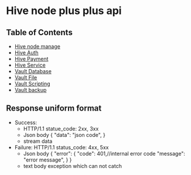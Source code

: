# Hive node plus plus api

## Table of Contents
- [Hive node manage](./hive-node-manage.md)
- [Hive Auth](./hive-node-auth.md)
- [Hive Payment](./hive-node-payment.md)
- [Hive Service](./hive-node-service.md)
- [Vault Database](./hive-node-vault-db.md)
- [Vault File](./hive-node-vault-file.md)
- [Vault Scripting](./hive-node-scripting.md)
- [Vault backup](hive-node-backup.md)

## Response uniform format
- Success:
    - HTTP/1.1 statue_code: 2xx, 3xx
    - Json body
        {
          "data": "json code",
        }
    - stream data
- Failure:
    HTTP/1.1 status_code: 4xx, 5xx
    - Json body
        {
            "error": {
                "code": 401,//internal error code
                "message": "error message",
            }
        }
    - text body
        exception which can not catch
